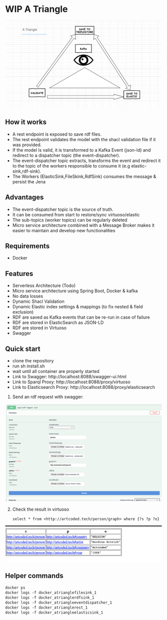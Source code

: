 # WIP A Triangle

![Screenshot](atriangle.png?raw=true)

 ## How it works
 - A rest endpoint is exposed to save rdf files.
 - The rest endpoint validates the model with the shacl validation file if it was provided.
 - If the model is valid, it is transformed to a Kafka Event (json-ld) and redirect to a dispatcher topic (the event-dispatcher).
 - The event-dispatcher topic extracts, transforms the event and redirect it to the topic of the workers responsible to consume it (e.g elastic-sink,rdf-sink).
 - The Workers (ElasticSink,FileSkink,RdfSink) consumes the message & persist the Jena 

 ## Advantages
   - The event-dispatcher topic is the source of truth. 
   - It can be consumed from start to restore/sync virtuoso/elastic
   - The sub-topics (worker topics) can be regularly deleted
   - Micro service architecture combined with a Message Broker  makes it easier to maintain and develop new functionalities
 
 ## Requirements
   - Docker
 ## Features
   - Serverless Architecture (Todo)
   - Micro service architecture using Spring Boot, Docker & kafka
   - No data losses
   - Dynamic Shacl Validation
   - Dynamic Elastic index settings & mappings (to fix nested & field exclusion)
   - RDF are saved as Kafka events that can be re-run in case of failure 
   - RDF are stored in ElasticSearch as JSON-LD
   - RDF are stored in Virtuoso
   - Swagger
 ## Quick start
  - clone the repository
  - run sh install.sh
  - wait until all container are properly started
  - Link to Swagger: http://localhost:8088/swagger-ui.html
  - Link to Sparql Proxy: http://localhost:8088/proxy/virtuoso
  - Link to Elasticsearch Proxy: http://localhost:8088/proxy/elasticsearch

  1. Send an rdf request with swagger:

  ![Screenshot](swagger.png?raw=true)
  
  2. Check the result in virtuoso

      ```
      select * from <http://artcoded.tech/person/graph> where {?s ?p ?o}
      ```

  ![Screenshot](virtuoso.png?raw=true)  
  
## Helper commands
   ```
   docker ps
   docker logs -f docker_atrianglefilesink_1
   docker logs -f docker_atrianglerdfsink_1
   docker logs -f docker_atriangleeventdispatcher_1
   docker logs -f docker_atrianglerest_1
   docker logs -f docker_atriangleelasticsink_1
   ```
